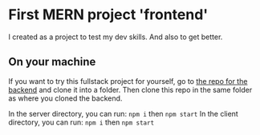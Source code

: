 # First MERN project 'frontend'
I created as a project to test my dev skills. And also to get better.

## On your machine

If you want to try this fullstack project for yourself, go to [the repo for the backend](https://github.com/Beefy-py/mern-project-backend.git) and clone it into a folder. Then clone this repo in the same folder as where you cloned the backend.

In the server directory, you can run: `npm i` then `npm start`
In the client directory, you can run: `npm i` then `npm start`

